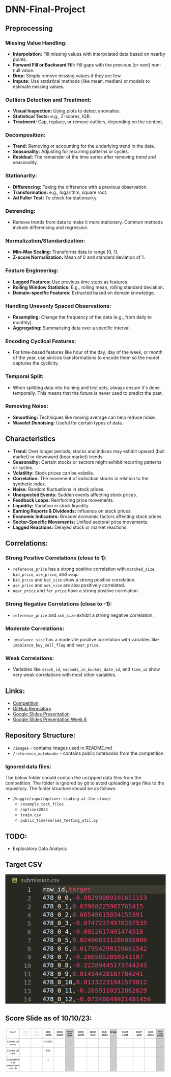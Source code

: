 # DNN-Final-Project

## Preprocessing

### Missing Value Handling:
- **Interpolation:** Fill missing values with interpolated data based on nearby points.
- **Forward Fill or Backward Fill:** Fill gaps with the previous (or next) non-null value.
- **Drop:** Simply remove missing values if they are few.
- **Impute:** Use statistical methods (like mean, median) or models to estimate missing values.

### Outliers Detection and Treatment:
- **Visual Inspection:** Using plots to detect anomalies.
- **Statistical Tests:** e.g., Z-scores, IQR.
- **Treatment:** Cap, replace, or remove outliers, depending on the context.

### Decomposition:
- **Trend:** Removing or accounting for the underlying trend in the data.
- **Seasonality:** Adjusting for recurring patterns or cycles.
- **Residual:** The remainder of the time series after removing trend and seasonality.

### Stationarity:
- **Differencing:** Taking the difference with a previous observation.
- **Transformation:** e.g., logarithm, square root.
- **Ad Fuller Test:** To check for stationarity.

### Detrending:
- Remove trends from data to make it more stationary. Common methods include differencing and regression.

### Normalization/Standardization:
- **Min-Max Scaling:** Transforms data to range [0, 1].
- **Z-score Normalization:** Mean of 0 and standard deviation of 1.

### Feature Engineering:
- **Lagged Features:** Use previous time steps as features.
- **Rolling Window Statistics:** E.g., rolling mean, rolling standard deviation.
- **Domain-specific Features:** Extracted based on domain knowledge.

### Handling Unevenly Spaced Observations:
- **Resampling:** Change the frequency of the data (e.g., from daily to monthly).
- **Aggregating:** Summarizing data over a specific interval.

### Encoding Cyclical Features:
- For time-based features like hour of the day, day of the week, or month of the year, use sin/cos transformations to encode them so the model captures the cyclicity.

### Temporal Split:
- When splitting data into training and test sets, always ensure it's done temporally. This means that the future is never used to predict the past.

### Removing Noise:
- **Smoothing:** Techniques like moving average can help reduce noise.
- **Wavelet Denoising:** Useful for certain types of data.

## Characteristics

- **Trend:** Over longer periods, stocks and indices may exhibit upward (bull market) or downward (bear market) trends.
- **Seasonality:** Certain stocks or sectors might exhibit recurring patterns or cycles.
- **Volatility:** Stock prices can be volatile.
- **Correlation:** The movement of individual stocks in relation to the synthetic index.
- **Noise:** Random fluctuations in stock prices.
- **Unexpected Events:** Sudden events affecting stock prices.
- **Feedback Loops:** Reinforcing price movements.
- **Liquidity:** Variation in stock liquidity.
- **Earning Reports & Dividends:** Influence on stock prices.
- **Economic Indicators:** Broader economic factors affecting stock prices.
- **Sector-Specific Movements:** Unified sectoral price movements.
- **Lagged Reactions:** Delayed stock or market reactions.

## Correlations:

### Strong Positive Correlations (close to 1):
- `reference_price` has a strong positive correlation with `matched_size`, `bid_price`, `ask_price`, and `vwap`.
- `bid_price` and `bid_size` show a strong positive correlation.
- `ask_price` and `ask_size` are also positively correlated.
- `near_price` and `far_price` have a strong positive correlation.

### Strong Negative Correlations (close to -1):
- `reference_price` and `ask_size` exhibit a strong negative correlation.

### Moderate Correlations:
- `imbalance_size` has a moderate positive correlation with variables like `imbalance_buy_sell_flag` and `near_price`.

### Weak Correlations:
- Variables like `stock_id`, `seconds_in_bucket`, `date_id`, and `time_id` show very weak correlations with most other variables.

## Links:
- [Competition](https://www.kaggle.com/competitions/optiver-trading-at-the-close)
- [GitHub Repository](https://github.com/cvaisnor/DNN-Final-Project)
- [Google Slides Presentation](https://docs.google.com/presentation/d/1Xc5F1_NveFi1il3GqHej2aqVmklR_jZU4kx6ZJhiDEM/edit?usp=sharing)
- [Google Slides Presentation Week 8](https://docs.google.com/presentation/d/1C3Ci4o3c2e_eLcuDNhF5jlLPaHYleNkZZpoKyBaXnHQ/edit?usp=sharing)

## Repository Structure:
- `/images` - contains images used in README.md
- `/reference_notebooks` - contains public notebooks from the competition

### Ignored data files:
The below folder should contain the unzipped data files from the competition. The folder is ignored by git to avoid uploading large files to the repository. The folder structure should be as follows:
- `/kaggle/input/optiver-trading-at-the-close/`
  - `/example_test_files`
  - `/optiver2023`
  - `train.csv`
  - `public_timerseries_testing_util.py`

## TODO:
- Exploratory Data Analysis

## Target CSV
![Target Submission Format](images/target_format.png)

## Score Slide as of 10/10/23:
![Score Slide](images/score_slide.png)

